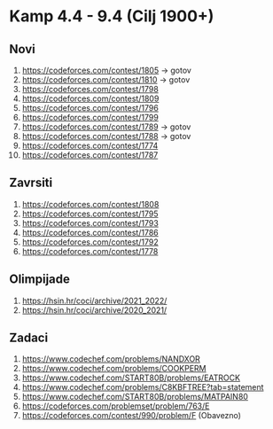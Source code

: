 # Kamp 4.4 - 9.4 (Cilj 1900+)

  ## Novi
  1. https://codeforces.com/contest/1805 -> gotov
  2. https://codeforces.com/contest/1810 -> gotov
  3. https://codeforces.com/contest/1798
  4. https://codeforces.com/contest/1809
  5. https://codeforces.com/contest/1796
  6. https://codeforces.com/contest/1799
  7. https://codeforces.com/contest/1789 -> gotov
  8. https://codeforces.com/contest/1788 -> gotov
  9. https://codeforces.com/contest/1774
  10. https://codeforces.com/contest/1787

  ## Zavrsiti
   1. https://codeforces.com/contest/1808
   2. https://codeforces.com/contest/1795
   3. https://codeforces.com/contest/1793
   4. https://codeforces.com/contest/1786
   5. https://codeforces.com/contest/1792
   6. https://codeforces.com/contest/1778
   
  ## Olimpijade
   1. https://hsin.hr/coci/archive/2021_2022/
   2. https://hsin.hr/coci/archive/2020_2021/
  
  ## Zadaci
   1. https://www.codechef.com/problems/NANDXOR
   2. https://www.codechef.com/problems/COOKPERM
   3. https://www.codechef.com/START80B/problems/EATROCK
   4. https://www.codechef.com/problems/C8KBFTREE?tab=statement
   5. https://www.codechef.com/START80B/problems/MATPAIN80
   6. https://codeforces.com/problemset/problem/763/E
   7. https://codeforces.com/contest/990/problem/F (Obavezno)
